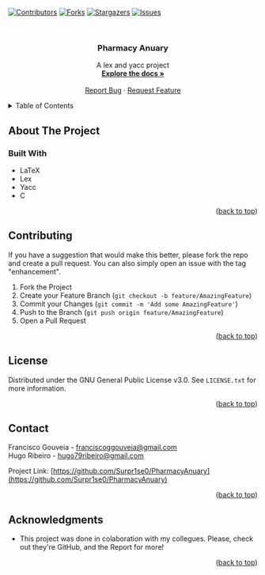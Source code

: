 <div id="top"></div>

[![Contributors][contributors-shield]][contributors-url]
[![Forks][forks-shield]][forks-url]
[![Stargazers][stars-shield]][stars-url]
[![Issues][issues-shield]][issues-url]



<!-- PROJECT LOGO -->
<br />
<h3 align="center">Pharmacy Anuary</h3>

  <p align="center">
    A lex and yacc project
    <br />
    <a href="https://github.com/Surpr1se0/PharmacyAnuary"><strong>Explore the docs »</strong></a>
    <br />
    <br />
    <a href="https://github.com/Surpr1se0/PharmacyAnuary/issues">Report Bug</a>
    ·
    <a href="https://github.com/Surpr1se0/PharmacyAnuary/issues">Request Feature</a>
  </p>
</div>



<!-- TABLE OF CONTENTS -->
<details>
  <summary>Table of Contents</summary>
  <ol>
    <li>
      <a href="#about-the-project">About The Project</a>
      <ul>
        <li><a href="#built-with">Built With</a></li>
      </ul>
    </li>
    <li>
    <li><a href="#contributing">Contributing</a></li>
    <li><a href="#license">License</a></li>
    <li><a href="#contact">Contact</a></li>
    <li><a href="#acknowledgments">Acknowledgments</a></li>
  </ol>
</details>



<!-- ABOUT THE PROJECT -->
## About The Project

### Built With

* LaTeX
* Lex
* Yacc
* C
<p align="right">(<a href="#top">back to top</a>)</p>


<!-- CONTRIBUTING -->
## Contributing

If you have a suggestion that would make this better, please fork the repo and create a pull request. You can also simply open an issue with the tag "enhancement".

1. Fork the Project
2. Create your Feature Branch (`git checkout -b feature/AmazingFeature`)
3. Commit your Changes (`git commit -m 'Add some AmazingFeature'`)
4. Push to the Branch (`git push origin feature/AmazingFeature`)
5. Open a Pull Request

<p align="right">(<a href="#top">back to top</a>)</p>



<!-- LICENSE -->
## License

Distributed under the GNU General Public License v3.0. See `LICENSE.txt` for more information.

<p align="right">(<a href="#top">back to top</a>)</p>



<!-- CONTACT -->
## Contact

Francisco Gouveia - franciscoggouveia@gmail.com  
Hugo Ribeiro      - hugo79ribeiro@gmail.com

Project Link: [https://github.com/Surpr1se0/PharmacyAnuary](https://github.com/Surpr1se0/PharmacyAnuary)

<p align="right">(<a href="#top">back to top</a>)</p>



<!-- ACKNOWLEDGMENTS -->
## Acknowledgments

* This project was done in colaboration with my collegues. Please, check out they're GitHub, and the Report for more!

<p align="right">(<a href="#top">back to top</a>)</p>



<!-- MARKDOWN LINKS & IMAGES -->
<!-- https://www.markdownguide.org/basic-syntax/#reference-style-links -->
[contributors-shield]: https://img.shields.io/github/contributors/Surpr1se0/PharmacyAnuary.svg?style=for-the-badge
[contributors-url]: https://github.com/Surpr1se0/PharmacyAnuary/graphs/contributors
[forks-shield]: https://img.shields.io/github/forks/Surpr1se0/PharmacyAnuary.svg?style=for-the-badge
[forks-url]: https://github.com/github_username/Surpr1se0/PharmacyAnuary/members
[stars-shield]: https://img.shields.io/github/stars/Surpr1se0/PharmacyAnuary.svg?style=for-the-badge
[stars-url]: https://github.com/Surpr1se0/PharmacyAnuary/stargazers
[issues-shield]: https://img.shields.io/github/issues/Surpr1se0/PharmacyAnuary.svg?style=for-the-badge
[issues-url]: https://github.com/Surpr1se0/PharmacyAnuary/issues
[license-shield]: https://img.shields.io/github/license/Surpr1se0/PharmacyAnuary.svg?style=for-the-badge
[license-url]: https://github.com/Surpr1se0/PharmacyAnuary/blob/master/LICENSE.txt

